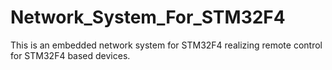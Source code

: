 # Network_System_For_STM32F4
This is an embedded network system for STM32F4 realizing remote control for STM32F4 based devices.
